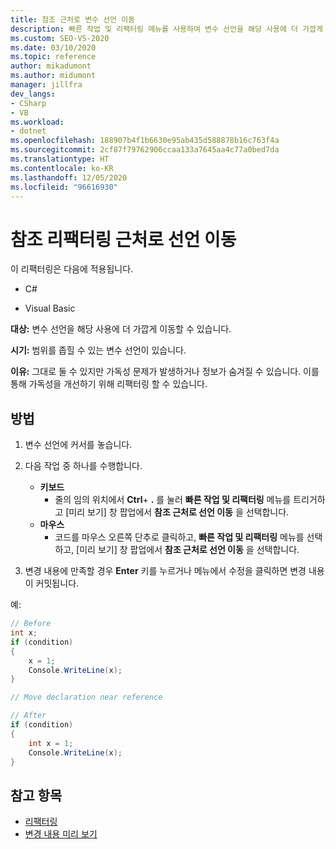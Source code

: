 ```yaml
---
title: 참조 근처로 변수 선언 이동
description: 빠른 작업 및 리팩터링 메뉴를 사용하여 변수 선언을 해당 사용에 더 가깝게 이동하는 방법을 알아봅니다.
ms.custom: SEO-VS-2020
ms.date: 03/10/2020
ms.topic: reference
author: mikadumont
ms.author: midumont
manager: jillfra
dev_langs:
- CSharp
- VB
ms.workload:
- dotnet
ms.openlocfilehash: 188907b4f1b6630e95ab435d588878b16c763f4a
ms.sourcegitcommit: 2cf87f79762906ccaa133a7645aa4c77a0bed7da
ms.translationtype: HT
ms.contentlocale: ko-KR
ms.lasthandoff: 12/05/2020
ms.locfileid: "96616930"
---
```

# <a name="move-declaration-near-reference-refactoring"></a>참조 리팩터링 근처로 선언 이동

이 리팩터링은 다음에 적용됩니다.

- C#

- Visual Basic

**대상:** 변수 선언을 해당 사용에 더 가깝게 이동할 수 있습니다.

**시기:** 범위를 좁힐 수 있는 변수 선언이 있습니다.

**이유:** 그대로 둘 수 있지만 가독성 문제가 발생하거나 정보가 숨겨질 수 있습니다. 이를 통해 가독성을 개선하기 위해 리팩터링 할 수 있습니다.

## <a name="how-to"></a>방법

1. 변수 선언에 커서를 놓습니다.

1. 다음 작업 중 하나를 수행합니다.

   - **키보드**
      - 줄의 임의 위치에서 **Ctrl**+ **.** 를 눌러 **빠른 작업 및 리팩터링** 메뉴를 트리거하고 [미리 보기] 창 팝업에서 **참조 근처로 선언 이동** 을 선택합니다.
   - **마우스**
      - 코드를 마우스 오른쪽 단추로 클릭하고, **빠른 작업 및 리팩터링** 메뉴를 선택하고, [미리 보기] 창 팝업에서 **참조 근처로 선언 이동** 을 선택합니다.

1. 변경 내용에 만족할 경우 **Enter** 키를 누르거나 메뉴에서 수정을 클릭하면 변경 내용이 커밋됩니다.

예:

```csharp
// Before
int x;
if (condition)
{
    x = 1;
    Console.WriteLine(x);
}

// Move declaration near reference

// After
if (condition)
{
    int x = 1;
    Console.WriteLine(x);
}
```

## <a name="see-also"></a>참고 항목

- [리팩터링](../refactoring-in-visual-studio.md)
- [변경 내용 미리 보기](../../ide/preview-changes.md)

